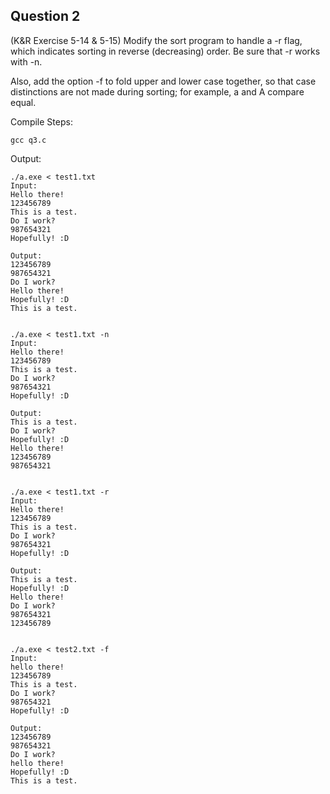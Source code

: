 ## Question 2

(K&R Exercise 5-14 & 5-15) Modify the sort program to handle a -r flag, which indicates sorting in reverse (decreasing) order. Be sure that -r works with -n.

Also, add the option -f to fold upper and lower case together, so that case distinctions are not made during sorting; for example, a and A compare equal.

Compile Steps:
    
    gcc q3.c

Output:

    ./a.exe < test1.txt
    Input:
    Hello there!
    123456789
    This is a test.
    Do I work?
    987654321
    Hopefully! :D
    
    Output:
    123456789
    987654321
    Do I work?
    Hello there!
    Hopefully! :D
    This is a test.
    
    
    ./a.exe < test1.txt -n
    Input:
    Hello there!
    123456789
    This is a test.
    Do I work?
    987654321
    Hopefully! :D
    
    Output:
    This is a test.
    Do I work?
    Hopefully! :D
    Hello there!
    123456789
    987654321
    
    
    ./a.exe < test1.txt -r
    Input:
    Hello there!
    123456789
    This is a test.
    Do I work?
    987654321
    Hopefully! :D
    
    Output:
    This is a test.
    Hopefully! :D
    Hello there!
    Do I work?
    987654321
    123456789
    
    
    ./a.exe < test2.txt -f
    Input:
    hello there!
    123456789
    This is a test.
    Do I work?
    987654321
    Hopefully! :D
        
    Output:
    123456789
    987654321
    Do I work?
    hello there!
    Hopefully! :D
    This is a test.
